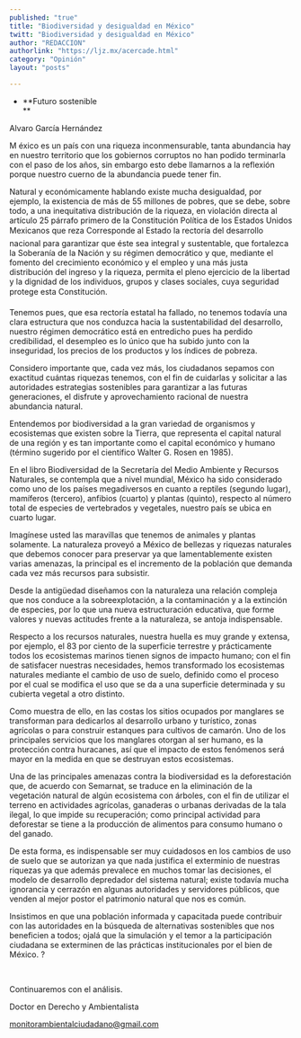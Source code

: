 ```yaml
---
published: "true"
title: "Biodiversidad y desigualdad en México"
twitt: "Biodiversidad y desigualdad en México"
author: "REDACCION"
authorlink: "https://ljz.mx/acercade.html"
category: "Opinión"
layout: "posts"

---
```


*   **Futuro sostenible  
    **


  Alvaro García Hernández



  M éxico es un país con una riqueza inconmensurable, tanta abundancia hay en nuestro territorio que los gobiernos corruptos no han podido terminarla con el paso de los años, sin embargo esto debe llamarnos a la reflexión porque nuestro cuerno de la abundancia puede tener fin.



  Natural y económicamente hablando existe mucha desigualdad, por ejemplo, la existencia de más de 55 millones de pobres, que se debe, sobre todo, a una inequitativa distribución de la riqueza, en violación directa al artículo 25 párrafo primero de la Constitución Política de los Estados Unidos Mexicanos que reza Corresponde al Estado la rectoría del desarrollo nacional para garantizar que éste sea integral y sustentable, que fortalezca la Soberanía de la Nación y su régimen democrático y que, mediante el fomento del crecimiento económico y el empleo y una más justa distribución del ingreso y la riqueza, permita el pleno ejercicio de la libertad y la dignidad de los individuos, grupos y clases sociales, cuya seguridad protege esta Constitución.



  Tenemos pues, que esa rectoría estatal ha fallado, no tenemos todavía una clara estructura que nos conduzca hacia la sustentabilidad del desarrollo, nuestro régimen democrático está en entredicho pues ha perdido credibilidad, el desempleo es lo único que ha subido junto con la inseguridad, los precios de los productos y los índices de pobreza.



  Considero importante que, cada vez más, los ciudadanos sepamos con exactitud cuántas riquezas tenemos, con el fin de cuidarlas y solicitar a las autoridades estrategias sostenibles para garantizar a las futuras generaciones, el disfrute y aprovechamiento racional de nuestra abundancia natural.



  Entendemos por biodiversidad a la gran variedad de organismos y ecosistemas que existen sobre la Tierra, que representa el capital natural de una región y es tan importante como el capital económico y humano (término sugerido por el científico Walter G. Rosen en 1985).



  En el libro Biodiversidad de la Secretaría del Medio Ambiente y Recursos Naturales, se contempla que a nivel mundial, México ha sido considerado como uno de los países megadiversos en cuanto a reptiles (segundo lugar), mamíferos (tercero), anfibios (cuarto) y plantas (quinto), respecto al número total de especies de vertebrados y vegetales, nuestro país se ubica en cuarto lugar.



  Imagínese usted las maravillas que tenemos de animales y plantas solamente. La naturaleza proveyó a México de bellezas y riquezas naturales que debemos conocer para preservar ya que lamentablemente existen varias amenazas, la principal es el incremento de la población que demanda cada vez más recursos para subsistir.



  Desde la antigüedad diseñamos con la naturaleza una relación compleja que nos conduce a la sobreexplotación, a la contaminación y a la extinción de especies, por lo que una nueva estructuración educativa, que forme valores y nuevas actitudes frente a la naturaleza, se antoja indispensable.



  Respecto a los recursos naturales, nuestra huella es muy grande y extensa, por ejemplo, el 83 por ciento de la superficie terrestre y prácticamente todos los ecosistemas marinos tienen signos de impacto humano; con el fin de satisfacer nuestras necesidades, hemos transformado los ecosistemas naturales mediante el cambio de uso de suelo, definido como el proceso por el cual se modifica el uso que se da a una superficie determinada y su cubierta vegetal a otro distinto.



  Como muestra de ello, en las costas los sitios ocupados por manglares se transforman para dedicarlos al desarrollo urbano y turístico, zonas agrícolas o para construir estanques para cultivos de camarón. Uno de los principales servicios que los manglares otorgan al ser humano, es la protección contra huracanes, así que el impacto de estos fenómenos será mayor en la medida en que se destruyan estos ecosistemas.



  Una de las principales amenazas contra la biodiversidad es la deforestación que, de acuerdo con Semarnat, se traduce en la eliminación de la vegetación natural de algún ecosistema con árboles, con el fin de utilizar el terreno en actividades agrícolas, ganaderas o urbanas derivadas de la tala ilegal, lo que impide su recuperación; como principal actividad para deforestar se tiene a la producción de alimentos para consumo humano o del ganado.



  De esta forma, es indispensable ser muy cuidadosos en los cambios de uso de suelo que se autorizan ya que nada justifica el exterminio de nuestras riquezas ya que además prevalece en muchos tomar las decisiones, el modelo de desarrollo depredador del sistema natural; existe todavía mucha ignorancia y cerrazón en algunas autoridades y servidores públicos, que venden al mejor postor el patrimonio natural que nos es común.



  Insistimos en que una población informada y capacitada puede contribuir con las autoridades en la búsqueda de alternativas sostenibles que nos beneficien a todos; ojalá que la simulación y el temor a la participación ciudadana se exterminen de las prácticas institucionales por el bien de México. ?



   



  Continuaremos con el análisis.



  Doctor en Derecho y Ambientalista



  monitorambientalciudadano@gmail.com

